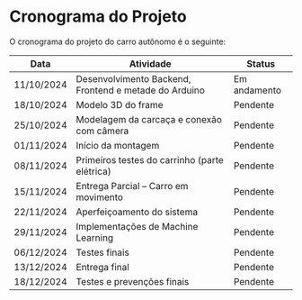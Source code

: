 # Cronograma do Projeto

O cronograma do projeto do carro autônomo é o seguinte:

| Data         | Atividade                                       | Status     |
|--------------|-------------------------------------------------|------------|
| 11/10/2024   | Desenvolvimento Backend, Frontend e metade do Arduino | Em andamento  |
| 18/10/2024   | Modelo 3D do frame                              | Pendente   |
| 25/10/2024   | Modelagem da carcaça e conexão com câmera       | Pendente   |
| 01/11/2024   | Início da montagem                              | Pendente   |
| 08/11/2024   | Primeiros testes do carrinho (parte elétrica)   | Pendente   |
| 15/11/2024   | Entrega Parcial – Carro em movimento            | Pendente   |
| 22/11/2024   | Aperfeiçoamento do sistema                      | Pendente   |
| 29/11/2024   | Implementações de Machine Learning              | Pendente   |
| 06/12/2024   | Testes finais                                   | Pendente   |
| 13/12/2024   | Entrega final                                   | Pendente   |
| 18/12/2024   | Testes e prevenções finais                      | Pendente   |
